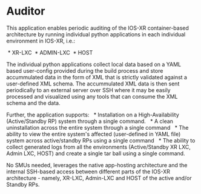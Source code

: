 # Auditor

This application enables periodic auditing of the IOS-XR container-based architecture by running individual python applications in each individual environment in IOS-XR, i.e.:

  *  XR-LXC
  *  ADMIN-LXC
  *  HOST

The individual python applications collect local data based on a YAML based user-config provided during the build process and store accummulated data in the form of XML that is strictly validated against a user-defined XML schema. The accummulated XML data is then sent periodically to an external server over SSH where it may be easily processed and visualized using any tools that can consume the XML schema and the data.

Further, the application supports:
    *  Installation on a High-Availability (Active/Standby RP) system through a single command.
    *  A clean uninstallation across the entire system through a single command
    *  The ability to view the entire system's affected (user-defined in YAML file) system across active/standby RPs using a single command
    *  The ability to collect generated logs from all the environments (Active/Standby XR LXC, Admin LXC, HOST) and create a single tar ball using a single command.
    
No SMUs needed, leverages the native app-hosting architecture and the internal SSH-based access between different parts of the IOS-XR architecture - namely, XR-LXC, Admin-LXC and HOST of the active and/or Standby RPs.






    
